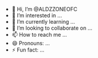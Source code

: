 - 👋 Hi, I’m @ALDZZONEOFC
- 👀 I’m interested in ...
- 🌱 I’m currently learning ...
- 💞️ I’m looking to collaborate on ...
- 📫 How to reach me ...
- 😄 Pronouns: ...
- ⚡ Fun fact: ...

<!---
ALDZZONEOFC/ALDZZONEOFC is a ✨ special ✨ repository because its `README.md` (this file) appears on your GitHub profile.
You can click the Preview link to take a look at your changes.
--->
